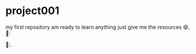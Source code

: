 # project001
my first repository
am ready to learn anything just give me the resources :smile:, 🥇:



🍕:.


